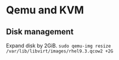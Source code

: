 # Qemu and KVM

## Disk management

Expand disk by 2GiB.
``sudo qemu-img resize  /var/lib/libvirt/images/rhel9.3.qcow2 +2G``

